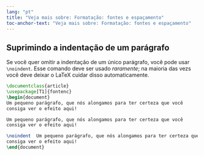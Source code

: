 ```yaml
---
lang: "pt"
title: "Veja mais sobre: Formatação: fontes e espaçamento"
toc-anchor-text: "Veja mais sobre: Formatação: fontes e espaçamento"
---
```


## Suprimindo a indentação de um parágrafo

Se você quer omitir a indentação de um único parágrafo, você pode usar
`\noindent`.  Esse comando deve ser usado _raramente_;  na maioria das vezs você
deve deixar o LaTeX cuidar disso automaticamente.

```latex
\documentclass{article}
\usepackage[T1]{fontenc}
\begin{document}
Um pequeno parágrafo, que nós alongamos para ter certeza que você
consiga ver o efeito aqui!

Um pequeno parágrafo, que nós alongamos para ter certeza que você
consiga ver o efeito aqui!

\noindent  Um pequeno parágrafo, que nós alongamos para ter certeza que você
consiga ver o efeito aqui!
\end{document}
```
